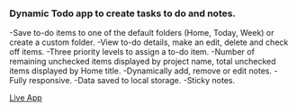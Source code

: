 ### Dynamic Todo app to create tasks to do and notes.

-Save to-do items to one of the default folders (Home, Today, Week) or create a custom folder.
-View to-do details, make an edit, delete and check off items.
-Three priority levels to assign a to-do item.
-Number of remaining unchecked items displayed by project name, total unchecked items displayed by Home title.
-Dynamically add, remove or edit notes.
-Fully responsive.
-Data saved to local storage.
-Sticky notes.

[Live App](https://abdou-naab.github.io/todo/)
